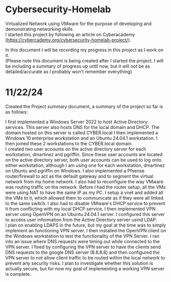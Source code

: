 # Cybersecurity-Homelab
Virtualized Network using VMware for the purpose of developing and demonstrating networking skills.  
I started this project by following an article on Cyberacademy (https://cybercademy.org/cybersecurity-homelab-project/).

In this document I will be recording my progress in this project as I work on it.  
(Please note this document is being created after I started the project. I will be including a summary of progress up until now, but it will not be as detailed/accurate as I probably won't remember everything)

# 11/22/24
Created the Project summary document, a summary of the project so far is as follows:

I first implemented a Windows Server 2022 to host Active Directory services.  This server also hosts DNS for the local domain and DHCP.  The domain hosted on this server is called CYBER.local
I then implemented a Windows 10 enterprise workstation and an Ubuntu 24.04.1 workstation.  I then joined these 2 workstations to the CYBER.local domain.  
I created two user accounts on the active directory server for each workstation, dmartinez and pgriffin.  Since these user accounts are located on the active directory server, both user
accounts can be used to log onto either workstation, although I am using one for each workstation, dmartinez on Ubuntu and pgriffin on Windows.
I also implemented a Pfsense router/firewall to act as the default gateway and to segment the virtual network from my home network.  I also had to reconfigure the way VMware was routing
traffic on the network.  Before I had the router setup, all the VMs were using NAT to have the same IP as my PC.  I setup a vnet and added all the VMs to it, which allowed them to 
communicate as if they were all linked to the same switch.  I also had to disable VMware's DHCP service to prevent it from conflicting with my local DHCP service.
I then implemented VPN server using OpenVPN on an Ubuntu 24.04.1 server.  I configured this server to access user information from the Active Directory server usind LDAP.  
I plan on enabling LDAPS in the future, but my goal at the time was to simply implement an functioning VPN server.  I then installed the OpenVPN client on the Windows workstation to
test the functionality of the VPN Server.  I ran into an issue where DNS requests were timing out while connected to the VPN server.  I fixed by configuring the VPN server to have 
the clients send DNS requests to the google DNS server (8.8.8.8) and then configured the VPN server to not allow client traffic to be routed within the local network to prevent any
security risks.  I plan to investigate whether this solution is actually secure, but for now my goal of implementing a working VPN server is complete.

